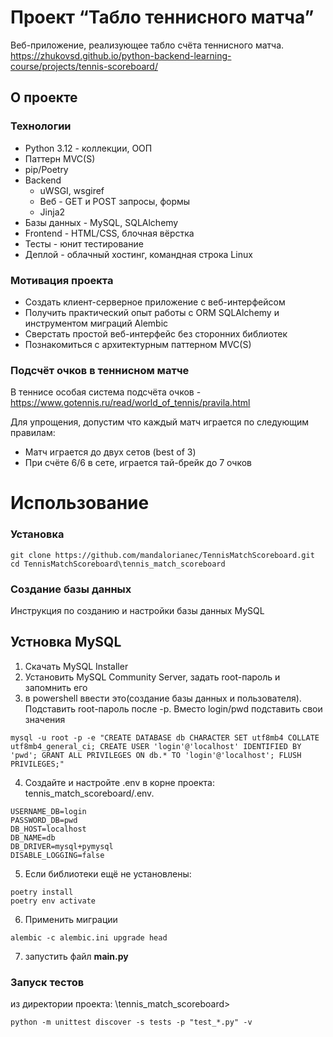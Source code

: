 # Проект “Табло теннисного матча” 
Веб-приложение, реализующее табло счёта теннисного матча.
https://zhukovsd.github.io/python-backend-learning-course/projects/tennis-scoreboard/
## О проекте
### Технологии

- Python 3.12 - коллекции, ООП
- Паттерн MVC(S)
- pip/Poetry
- Backend
  - uWSGI, wsgiref
  - Веб - GET и POST запросы, формы
  - Jinja2
- Базы данных - MySQL, SQLAlchemy
- Frontend - HTML/CSS, блочная вёрстка
- Тесты - юнит тестирование
- Деплой - облачный хостинг, командная строка Linux

### Мотивация проекта

- Создать клиент-серверное приложение с веб-интерфейсом
- Получить практический опыт работы с ORM SQLAlchemy и инструментом миграций Alembic
- Сверстать простой веб-интерфейс без сторонних библиотек
- Познакомиться с архитектурным паттерном MVC(S)

### Подсчёт очков в теннисном матче

В теннисе особая система подсчёта очков - https://www.gotennis.ru/read/world_of_tennis/pravila.html

Для упрощения, допустим что каждый матч играется по следующим правилам:

- Матч играется до двух сетов (best of 3)
- При счёте 6/6 в сете, играется тай-брейк до 7 очков

# Использование
### Установка
```shell
git clone https://github.com/mandalorianec/TennisMatchScoreboard.git
cd TennisMatchScoreboard\tennis_match_scoreboard
```
### Создание базы данных

Инструкция по созданию и настройки базы данных MySQL

## Устновка MySQL

1) Скачать MySQL Installer
2) Установить MySQL Community Server, задать root-пароль и запомнить его
3) в powershell ввести это(создание базы данных и пользователя). Подставить root-пароль после -p. Вместо login/pwd
   подставить свои значения

```shell
mysql -u root -p -e "CREATE DATABASE db CHARACTER SET utf8mb4 COLLATE utf8mb4_general_ci; CREATE USER 'login'@'localhost' IDENTIFIED BY 'pwd'; GRANT ALL PRIVILEGES ON db.* TO 'login'@'localhost'; FLUSH PRIVILEGES;"   
```

4) Создайте и настройте .env в корне проекта: tennis_match_scoreboard/.env.

```
USERNAME_DB=login
PASSWORD_DB=pwd
DB_HOST=localhost
DB_NAME=db
DB_DRIVER=mysql+pymysql
DISABLE_LOGGING=false
```

5) Если библиотеки ещё не установлены:

```shell
poetry install
poetry env activate
```

6) Применить миграции

```shell
alembic -c alembic.ini upgrade head
```

7) запустить файл **main.py**

### Запуск тестов
из директории проекта: \tennis_match_scoreboard>
```shell
python -m unittest discover -s tests -p "test_*.py" -v
```
